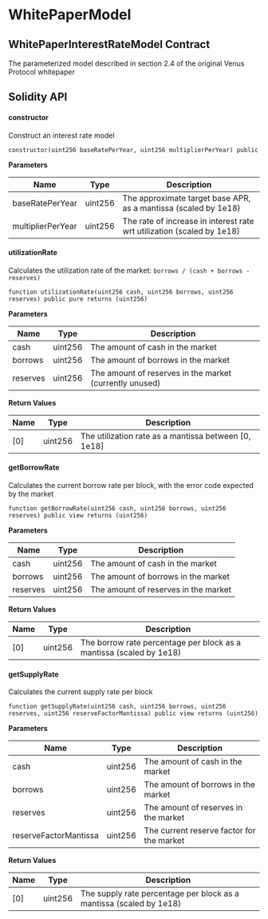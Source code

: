# WhitePaperModel

## WhitePaperInterestRateModel Contract

The parameterized model described in section 2.4 of the original Venus Protocol whitepaper

## Solidity API

#### constructor

Construct an interest rate model

```solidity
constructor(uint256 baseRatePerYear, uint256 multiplierPerYear) public
```

**Parameters**

| Name              | Type    | Description                                                            |
| ----------------- | ------- | ---------------------------------------------------------------------- |
| baseRatePerYear   | uint256 | The approximate target base APR, as a mantissa (scaled by 1e18)        |
| multiplierPerYear | uint256 | The rate of increase in interest rate wrt utilization (scaled by 1e18) |



#### utilizationRate

Calculates the utilization rate of the market: `borrows / (cash + borrows - reserves)`

```solidity
function utilizationRate(uint256 cash, uint256 borrows, uint256 reserves) public pure returns (uint256)
```

**Parameters**

| Name     | Type    | Description                                             |
| -------- | ------- | ------------------------------------------------------- |
| cash     | uint256 | The amount of cash in the market                        |
| borrows  | uint256 | The amount of borrows in the market                     |
| reserves | uint256 | The amount of reserves in the market (currently unused) |

**Return Values**

| Name | Type    | Description                                           |
| ---- | ------- | ----------------------------------------------------- |
| \[0] | uint256 | The utilization rate as a mantissa between \[0, 1e18] |



#### getBorrowRate

Calculates the current borrow rate per block, with the error code expected by the market

```solidity
function getBorrowRate(uint256 cash, uint256 borrows, uint256 reserves) public view returns (uint256)
```

**Parameters**

| Name     | Type    | Description                          |
| -------- | ------- | ------------------------------------ |
| cash     | uint256 | The amount of cash in the market     |
| borrows  | uint256 | The amount of borrows in the market  |
| reserves | uint256 | The amount of reserves in the market |

**Return Values**

| Name | Type    | Description                                                         |
| ---- | ------- | ------------------------------------------------------------------- |
| \[0] | uint256 | The borrow rate percentage per block as a mantissa (scaled by 1e18) |



#### getSupplyRate

Calculates the current supply rate per block

```solidity
function getSupplyRate(uint256 cash, uint256 borrows, uint256 reserves, uint256 reserveFactorMantissa) public view returns (uint256)
```

**Parameters**

| Name                  | Type    | Description                               |
| --------------------- | ------- | ----------------------------------------- |
| cash                  | uint256 | The amount of cash in the market          |
| borrows               | uint256 | The amount of borrows in the market       |
| reserves              | uint256 | The amount of reserves in the market      |
| reserveFactorMantissa | uint256 | The current reserve factor for the market |

**Return Values**

| Name | Type    | Description                                                         |
| ---- | ------- | ------------------------------------------------------------------- |
| \[0] | uint256 | The supply rate percentage per block as a mantissa (scaled by 1e18) |

